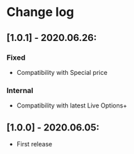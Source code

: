 # Change log

## [1.0.1] - 2020.06.26:
### Fixed
- Compatibility with Special price
### Internal
- Compatibility with latest Live Options+

## [1.0.0] - 2020.06.05:
- First release
